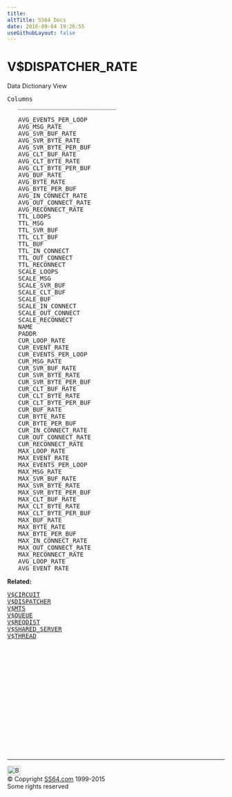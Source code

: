 ```yaml
---
title:
altTitle: SS64 Docs
date: 2016-09-04 19:26:55
useGithubLayout: false
---
```

<!-- #BeginLibraryItem "/Library/head_orav.lbi" --><!-- #EndLibraryItem --><h1>V$DISPATCHER_RATE </h1>  
 <p> Data Dictionary View </p> 
 
<pre>Columns
   ___________________________
 
   AVG_EVENTS_PER_LOOP
   AVG_MSG_RATE
   AVG_SVR_BUF_RATE
   AVG_SVR_BYTE_RATE
   AVG_SVR_BYTE_PER_BUF
   AVG_CLT_BUF_RATE
   AVG_CLT_BYTE_RATE
   AVG_CLT_BYTE_PER_BUF
   AVG_BUF_RATE
   AVG_BYTE_RATE
   AVG_BYTE_PER_BUF
   AVG_IN_CONNECT_RATE
   AVG_OUT_CONNECT_RATE
   AVG_RECONNECT_RATE
   TTL_LOOPS
   TTL_MSG
   TTL_SVR_BUF
   TTL_CLT_BUF
   TTL_BUF
   TTL_IN_CONNECT
   TTL_OUT_CONNECT
   TTL_RECONNECT
   SCALE_LOOPS
   SCALE_MSG
   SCALE_SVR_BUF
   SCALE_CLT_BUF
   SCALE_BUF
   SCALE_IN_CONNECT
   SCALE_OUT_CONNECT
   SCALE_RECONNECT
   NAME
   PADDR
   CUR_LOOP_RATE
   CUR_EVENT_RATE
   CUR_EVENTS_PER_LOOP
   CUR_MSG_RATE
   CUR_SVR_BUF_RATE
   CUR_SVR_BYTE_RATE
   CUR_SVR_BYTE_PER_BUF
   CUR_CLT_BUF_RATE
   CUR_CLT_BYTE_RATE
   CUR_CLT_BYTE_PER_BUF
   CUR_BUF_RATE
   CUR_BYTE_RATE
   CUR_BYTE_PER_BUF
   CUR_IN_CONNECT_RATE
   CUR_OUT_CONNECT_RATE
   CUR_RECONNECT_RATE
   MAX_LOOP_RATE
   MAX_EVENT_RATE
   MAX_EVENTS_PER_LOOP
   MAX_MSG_RATE
   MAX_SVR_BUF_RATE
   MAX_SVR_BYTE_RATE
   MAX_SVR_BYTE_PER_BUF
   MAX_CLT_BUF_RATE
   MAX_CLT_BYTE_RATE
   MAX_CLT_BYTE_PER_BUF
   MAX_BUF_RATE
   MAX_BYTE_RATE
   MAX_BYTE_PER_BUF
   MAX_IN_CONNECT_RATE
   MAX_OUT_CONNECT_RATE
   MAX_RECONNECT_RATE
   AVG_LOOP_RATE
   AVG_EVENT_RATE</pre>
<p><b>Related:</b></p><pre><a href="V$CIRCUIT.html">V$CIRCUIT</a> 
<a href="V$DISPATCHER.html">V$DISPATCHER</a> 
<a href="V$MTS.html">V$MTS</a>
<a href="V$QUEUE.html">V$QUEUE</a> 
<a href="V$REQDIST.html">V$REQDIST</a> 
<a href="V$SHARED_SERVER.html">V$SHARED_SERVER</a> 
<a href="V$THREAD.html">V$THREAD</a> </pre><!-- #BeginLibraryItem "/Library/foot_orad.lbi" --><p>
<!-- oracle-footer -->
<ins class="adsbygoogle" style="display:inline-block;width:300px;height:250px" data-ad-client="ca-pub-6140977852749469" data-ad-slot="4275490898"></ins>
<script>
(adsbygoogle = window.adsbygoogle || []).push({});
</script></p>
<hr>
<div id="bl" class="footer"><a href="V$DISPATCHER_RATE.html#"><img src="../images/top.png" width="30" height="22" alt="Back to the Top"></a></div>
<div id="br" class="footer, tagline">© Copyright <a href="http://ss64.com/">SS64.com</a> 1999-2015<br>
Some rights reserved</div>
<!-- #EndLibraryItem -->


